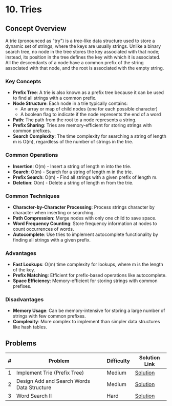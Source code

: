 # 10. Tries

## Concept Overview

A trie (pronounced as "try") is a tree-like data structure used to store a dynamic set of strings, where the keys are usually strings. Unlike a binary search tree, no node in the tree stores the key associated with that node; instead, its position in the tree defines the key with which it is associated. All the descendants of a node have a common prefix of the string associated with that node, and the root is associated with the empty string.

### Key Concepts
- **Prefix Tree**: A trie is also known as a prefix tree because it can be used to find all strings with a common prefix.
- **Node Structure**: Each node in a trie typically contains:
  - An array or map of child nodes (one for each possible character)
  - A boolean flag to indicate if the node represents the end of a word
- **Path**: The path from the root to a node represents a string.
- **Prefix Sharing**: Tries are memory-efficient for storing strings with common prefixes.
- **Search Complexity**: The time complexity for searching a string of length m is O(m), regardless of the number of strings in the trie.

### Common Operations
- **Insertion**: O(m) - Insert a string of length m into the trie.
- **Search**: O(m) - Search for a string of length m in the trie.
- **Prefix Search**: O(m) - Find all strings with a given prefix of length m.
- **Deletion**: O(m) - Delete a string of length m from the trie.

### Common Techniques
- **Character-by-Character Processing**: Process strings character by character when inserting or searching.
- **Path Compression**: Merge nodes with only one child to save space.
- **Word Frequency Counting**: Store frequency information at nodes to count occurrences of words.
- **Autocomplete**: Use tries to implement autocomplete functionality by finding all strings with a given prefix.

### Advantages
- **Fast Lookups**: O(m) time complexity for lookups, where m is the length of the key.
- **Prefix Matching**: Efficient for prefix-based operations like autocomplete.
- **Space Efficiency**: Memory-efficient for storing strings with common prefixes.

### Disadvantages
- **Memory Usage**: Can be memory-intensive for storing a large number of strings with few common prefixes.
- **Complexity**: More complex to implement than simpler data structures like hash tables.

## Problems

| # | Problem | Difficulty | Solution Link |
|---|---------|------------|---------------|
| 1 | Implement Trie (Prefix Tree) | Medium | [Solution](./01_Implement_Trie.md) |
| 2 | Design Add and Search Words Data Structure | Medium | [Solution](./02_Design_Add_and_Search_Words_Data_Structure.md) |
| 3 | Word Search II | Hard | [Solution](./03_Word_Search_II.md) |

